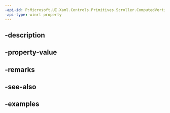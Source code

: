 ```yaml
---
-api-id: P:Microsoft.UI.Xaml.Controls.Primitives.Scroller.ComputedVerticalScrollModeProperty
-api-type: winrt property
---
```


## -description

## -property-value

## -remarks

## -see-also

## -examples

